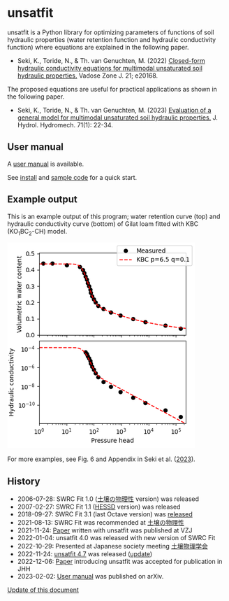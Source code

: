 # unsatfit

unsatfit is a Python library for optimizing parameters of functions of soil hydraulic properties (water retention function and hydraulic conductivity function) where equations are explained in the following paper.

* Seki, K., Toride, N., & Th. van Genuchten, M. (2022) [Closed-form hydraulic conductivity equations for multimodal unsaturated soil hydraulic properties.](https://doi.org/10.1002/vzj2.20168) Vadose Zone J. 21; e20168.

The proposed equations are useful for practical applications as shown in the following paper.

* Seki, K., Toride, N., & Th. van Genuchten, M. (2023) [Evaluation of a general model for multimodal unsaturated soil hydraulic properties.](http://www.uh.sav.sk/Portals/16/vcpdf.asp?ID=2081&Article=2023_71_1_Seki_22.pdf) J. Hydrol. Hydromech. 71(1): 22-34.

## User manual

A [user manual](https://arxiv.org/abs/2302.00472) is available.

See [install](install.md) and [sample code](code.md) for a quick start.

## Example output

This is an example output of this program; water retention curve (top) and hydraulic conductivity curve (bottom) of Gilat loam fitted with KBC (KO<sub>1</sub>BC<sub>2</sub>-CH) model.

![KBC](sample/KBC.png "KBC")

For more examples, see Fig. 6 and Appendix in Seki et al. ([2023](http://www.uh.sav.sk/Portals/16/vcpdf.asp?ID=2081&Article=2023_71_1_Seki_22.pdf)).

## History

- 2006-07-28: SWRC Fit 1.0 ([土壌の物理性](https://js-soilphysics.com/downloads/pdf/105067.pdf) version) was released 
- 2007-02-27: SWRC Fit 1.1 ([HESSD](http://dx.doi.org/10.5194/hessd-4-407-2007) version) was released
- 2018-09-27: SWRC Fit 3.1 (last Octave version) was [released](https://github.com/sekika/swrcfit/releases/tag/v3.1)
- 2021-08-13: SWRC Fit was recommended at [土壌の物理性](https://doi.org/10.34467/jssoilphysics.148.0_45)
- 2021-11-24: [Paper](https://doi.org/10.1002/vzj2.20168) written with unsatfit was published at VZJ
- 2022-01-04: unsatfit 4.0 was released with new version of SWRC Fit
- 2022-10-29: Presented at Japanese society meeting [土壌物理学会](https://sekika.github.io/toyo/abs/jssp2022.html)
- 2022-11-24: [unsatfit 4.7](https://pypi.org/project/unsatfit/#history) was released ([update](https://github.com/sekika/unsatfit/commits/main/unsatfit))
- 2022-12-06: [Paper](http://www.uh.sav.sk/Portals/16/vcpdf.asp?ID=2081&Article=2023_71_1_Seki_22.pdf) introducing unsatfit was accepted for publication in JHH
- 2023-02-02: [User manual](https://arxiv.org/abs/2302.00472) was published on arXiv.

[Update of this document](https://github.com/sekika/unsatfit/commits/main/docs)
